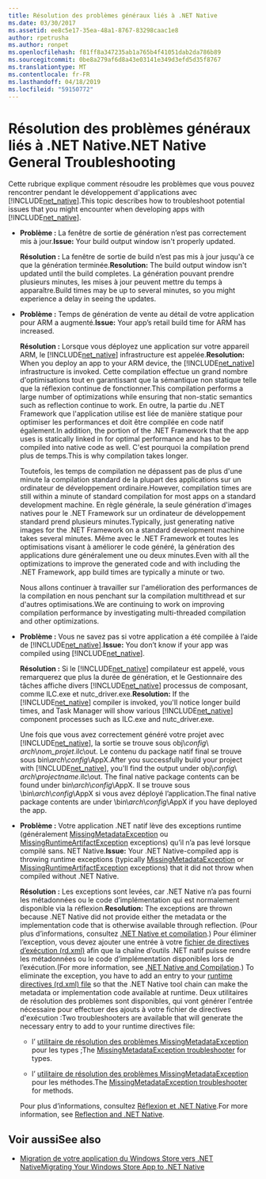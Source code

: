 ```yaml
---
title: Résolution des problèmes généraux liés à .NET Native
ms.date: 03/30/2017
ms.assetid: ee8c5e17-35ea-48a1-8767-83298caac1e8
author: rpetrusha
ms.author: ronpet
ms.openlocfilehash: f81ff8a347235ab1a765b4f41051dab2da786b89
ms.sourcegitcommit: 0be8a279af6d8a43e03141e349d3efd5d35f8767
ms.translationtype: MT
ms.contentlocale: fr-FR
ms.lasthandoff: 04/18/2019
ms.locfileid: "59150772"
---
```

# <a name="net-native-general-troubleshooting"></a><span data-ttu-id="895e8-102">Résolution des problèmes généraux liés à .NET Native</span><span class="sxs-lookup"><span data-stu-id="895e8-102">.NET Native General Troubleshooting</span></span>
<span data-ttu-id="895e8-103">Cette rubrique explique comment résoudre les problèmes que vous pouvez rencontrer pendant le développement d'applications avec [!INCLUDE[net_native](../../../includes/net-native-md.md)].</span><span class="sxs-lookup"><span data-stu-id="895e8-103">This topic describes how to troubleshoot potential issues that you might encounter when developing apps with [!INCLUDE[net_native](../../../includes/net-native-md.md)].</span></span>  
  
-   <span data-ttu-id="895e8-104">**Problème :** La fenêtre de sortie de génération n’est pas correctement mis à jour.</span><span class="sxs-lookup"><span data-stu-id="895e8-104">**Issue:** Your build output window isn't properly updated.</span></span>  
  
     <span data-ttu-id="895e8-105">**Résolution :** La fenêtre de sortie de build n’est pas mis à jour jusqu'à ce que la génération terminée.</span><span class="sxs-lookup"><span data-stu-id="895e8-105">**Resolution:** The build output window isn't updated until the build completes.</span></span> <span data-ttu-id="895e8-106">La génération pouvant prendre plusieurs minutes, les mises à jour peuvent mettre du temps à apparaître.</span><span class="sxs-lookup"><span data-stu-id="895e8-106">Build times may be up to several minutes, so you might experience a delay in seeing the updates.</span></span>  
  
-   <span data-ttu-id="895e8-107">**Problème :** Temps de génération de vente au détail de votre application pour ARM a augmenté.</span><span class="sxs-lookup"><span data-stu-id="895e8-107">**Issue:** Your app’s retail build time for ARM has increased.</span></span>  
  
     <span data-ttu-id="895e8-108">**Résolution :** Lorsque vous déployez une application sur votre appareil ARM, le [!INCLUDE[net_native](../../../includes/net-native-md.md)] infrastructure est appelée.</span><span class="sxs-lookup"><span data-stu-id="895e8-108">**Resolution:** When you deploy an app to your ARM device, the [!INCLUDE[net_native](../../../includes/net-native-md.md)] infrastructure is invoked.</span></span> <span data-ttu-id="895e8-109">Cette compilation effectue un grand nombre d'optimisations tout en garantissant que la sémantique non statique telle que la réflexion continue de fonctionner.</span><span class="sxs-lookup"><span data-stu-id="895e8-109">This compilation performs a large number of optimizations while ensuring that non-static semantics such as reflection continue to work.</span></span> <span data-ttu-id="895e8-110">En outre, la partie du .NET Framework que l'application utilise est liée de manière statique pour optimiser les performances et doit être compilée en code natif également.</span><span class="sxs-lookup"><span data-stu-id="895e8-110">In addition, the portion of the .NET Framework that the app uses is statically linked in for optimal performance and has to be compiled into native code as well.</span></span> <span data-ttu-id="895e8-111">C'est pourquoi la compilation prend plus de temps.</span><span class="sxs-lookup"><span data-stu-id="895e8-111">This is why compilation takes longer.</span></span>  
  
     <span data-ttu-id="895e8-112">Toutefois, les temps de compilation ne dépassent pas de plus d'une minute la compilation standard de la plupart des applications sur un ordinateur de développement ordinaire.</span><span class="sxs-lookup"><span data-stu-id="895e8-112">However, compilation times are still within a minute of standard compilation for most apps on a standard development machine.</span></span>  <span data-ttu-id="895e8-113">En règle générale, la seule génération d'images natives pour le .NET Framework sur un ordinateur de développement standard prend plusieurs minutes.</span><span class="sxs-lookup"><span data-stu-id="895e8-113">Typically, just generating native images for the .NET Framework on a standard development machine takes several minutes.</span></span>  <span data-ttu-id="895e8-114">Même avec le .NET Framework et toutes les optimisations visant à améliorer le code généré, la génération des applications dure généralement une ou deux minutes.</span><span class="sxs-lookup"><span data-stu-id="895e8-114">Even with all the optimizations to improve the generated code and with including the .NET Framework, app build times are typically a minute or two.</span></span>  
  
     <span data-ttu-id="895e8-115">Nous allons continuer à travailler sur l'amélioration des performances de la compilation en nous penchant sur la compilation multithread et sur d'autres optimisations.</span><span class="sxs-lookup"><span data-stu-id="895e8-115">We are continuing to work on improving compilation performance by investigating multi-threaded compilation and other optimizations.</span></span>  
  
-   <span data-ttu-id="895e8-116">**Problème :** Vous ne savez pas si votre application a été compilée à l’aide de [!INCLUDE[net_native](../../../includes/net-native-md.md)].</span><span class="sxs-lookup"><span data-stu-id="895e8-116">**Issue:** You don’t know if your app was compiled using [!INCLUDE[net_native](../../../includes/net-native-md.md)].</span></span>  
  
     <span data-ttu-id="895e8-117">**Résolution :** Si le [!INCLUDE[net_native](../../../includes/net-native-md.md)] compilateur est appelé, vous remarquerez que plus la durée de génération, et le Gestionnaire des tâches affiche divers [!INCLUDE[net_native](../../../includes/net-native-md.md)] processus de composant, comme ILC.exe et nutc_driver.exe.</span><span class="sxs-lookup"><span data-stu-id="895e8-117">**Resolution:** If the [!INCLUDE[net_native](../../../includes/net-native-md.md)] compiler is invoked, you'll notice longer build times, and Task Manager will show various [!INCLUDE[net_native](../../../includes/net-native-md.md)] component processes such as ILC.exe and nutc_driver.exe.</span></span>  
  
     <span data-ttu-id="895e8-118">Une fois que vous avez correctement généré votre projet avec [!INCLUDE[net_native](../../../includes/net-native-md.md)], la sortie se trouve sous obj\\*config*\ *arch*\\*nom_projet*.ilc\out.  Le contenu du package natif final se trouve sous bin\\*arch*\\*config*\AppX.</span><span class="sxs-lookup"><span data-stu-id="895e8-118">After you successfully build your project with [!INCLUDE[net_native](../../../includes/net-native-md.md)], you'll find the output under obj\\*config*\ *arch*\\*projectname*.ilc\out.  The final native package contents can be found under bin\\*arch*\\*config*\AppX.</span></span> <span data-ttu-id="895e8-119">Il se trouve sous \bin\\*arch*\\*config*\AppX si vous avez déployé l’application.</span><span class="sxs-lookup"><span data-stu-id="895e8-119">The final native package contents are under \bin\\*arch*\\*config*\AppX if you have deployed the app.</span></span>  
  
-   <span data-ttu-id="895e8-120">**Problème :** Votre application .NET natif lève des exceptions runtime (généralement [MissingMetadataException](../../../docs/framework/net-native/missingmetadataexception-class-net-native.md) ou [MissingRuntimeArtifactException](../../../docs/framework/net-native/missingruntimeartifactexception-class-net-native.md) exceptions) qu’il n’a pas levé lorsque compilé sans. NET Native.</span><span class="sxs-lookup"><span data-stu-id="895e8-120">**Issue:** Your .NET Native-compiled app is throwing runtime exceptions (typically [MissingMetadataException](../../../docs/framework/net-native/missingmetadataexception-class-net-native.md) or [MissingRuntimeArtifactException](../../../docs/framework/net-native/missingruntimeartifactexception-class-net-native.md) exceptions) that it did not throw when compiled without .NET Native.</span></span>  
  
     <span data-ttu-id="895e8-121">**Résolution :** Les exceptions sont levées, car .NET Native n’a pas fourni les métadonnées ou le code d’implémentation qui est normalement disponible via la réflexion.</span><span class="sxs-lookup"><span data-stu-id="895e8-121">**Resolution:** The exceptions are thrown because .NET Native did not provide either the metadata or the implementation code that is otherwise available through reflection.</span></span> <span data-ttu-id="895e8-122">(Pour plus d’informations, consultez [.NET Native et compilation](../../../docs/framework/net-native/net-native-and-compilation.md).) Pour éliminer l’exception, vous devez ajouter une entrée à votre [fichier de directives d’exécution (rd.xml)](../../../docs/framework/net-native/runtime-directives-rd-xml-configuration-file-reference.md) afin que la chaîne d’outils .NET natif puisse rendre les métadonnées ou le code d’implémentation disponibles lors de l’exécution.</span><span class="sxs-lookup"><span data-stu-id="895e8-122">(For more information, see [.NET Native and Compilation](../../../docs/framework/net-native/net-native-and-compilation.md).) To eliminate the exception, you have to add an entry to your [runtime directives (rd.xml) file](../../../docs/framework/net-native/runtime-directives-rd-xml-configuration-file-reference.md) so that the .NET Native tool chain can make the metadata or implementation code available at runtime.</span></span> <span data-ttu-id="895e8-123">Deux utilitaires de résolution des problèmes sont disponibles, qui vont générer l'entrée nécessaire pour effectuer des ajouts à votre fichier de directives d'exécution :</span><span class="sxs-lookup"><span data-stu-id="895e8-123">Two troubleshooters are available that will generate the necessary entry to add to your runtime directives file:</span></span>  
  
    -   <span data-ttu-id="895e8-124">l’ [utilitaire de résolution des problèmes MissingMetadataException](https://dotnet.github.io/native/troubleshooter/type.html) pour les types ;</span><span class="sxs-lookup"><span data-stu-id="895e8-124">The [MissingMetadataException troubleshooter](https://dotnet.github.io/native/troubleshooter/type.html) for types.</span></span>  
  
    -   <span data-ttu-id="895e8-125">l’ [utilitaire de résolution des problèmes MissingMetadataException](https://dotnet.github.io/native/troubleshooter/method.html) pour les méthodes.</span><span class="sxs-lookup"><span data-stu-id="895e8-125">The [MissingMetadataException troubleshooter](https://dotnet.github.io/native/troubleshooter/method.html) for methods.</span></span>  
  
     <span data-ttu-id="895e8-126">Pour plus d’informations, consultez [Réflexion et .NET Native](../../../docs/framework/net-native/reflection-and-net-native.md).</span><span class="sxs-lookup"><span data-stu-id="895e8-126">For more information, see [Reflection and .NET Native](../../../docs/framework/net-native/reflection-and-net-native.md).</span></span>  
  
## <a name="see-also"></a><span data-ttu-id="895e8-127">Voir aussi</span><span class="sxs-lookup"><span data-stu-id="895e8-127">See also</span></span>

- [<span data-ttu-id="895e8-128">Migration de votre application du Windows Store vers .NET Native</span><span class="sxs-lookup"><span data-stu-id="895e8-128">Migrating Your Windows Store App to .NET Native</span></span>](../../../docs/framework/net-native/migrating-your-windows-store-app-to-net-native.md)
